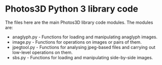 # Photos3D Python 3 library code

The files here are the main Photos3D library code modules. The modules are:

* anaglyph.py - Functions for loading and manipulating anaglyph images.
* image.py - Functions for operations on images or pairs of them.
* jpegtool.py - Functions for analysing jpeg-based files and carrying out low-level operations on them.
* sbs.py - Functions for loading and manipulating side-by-side images.

